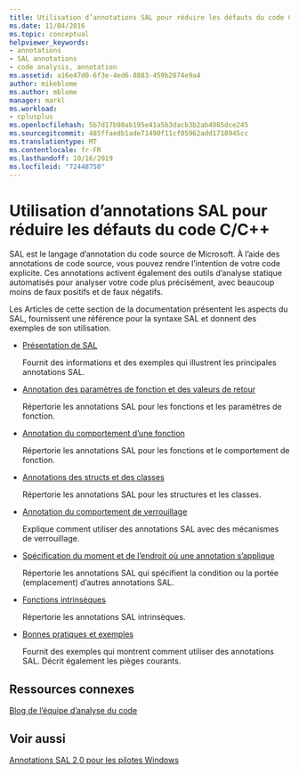 ```yaml
---
title: Utilisation d’annotations SAL pour réduire les défauts du code C/C++
ms.date: 11/04/2016
ms.topic: conceptual
helpviewer_keywords:
- annotations
- SAL annotations
- code analysis, annotation
ms.assetid: a16e47d0-6f3e-4ed6-8883-459b2874e9a4
author: mikeblome
ms.author: mblome
manager: markl
ms.workload:
- cplusplus
ms.openlocfilehash: 5b7d17b90ab195e41a5b3dacb3b2ab4985dce245
ms.sourcegitcommit: 485ffaedb1ade71490f11cf05962add1718945cc
ms.translationtype: MT
ms.contentlocale: fr-FR
ms.lasthandoff: 10/16/2019
ms.locfileid: "72448750"
---
```

# <a name="using-sal-annotations-to-reduce-cc-code-defects"></a>Utilisation d’annotations SAL pour réduire les défauts du code C/C++
SAL est le langage d’annotation du code source de Microsoft. À l’aide des annotations de code source, vous pouvez rendre l’intention de votre code explicite. Ces annotations activent également des outils d’analyse statique automatisés pour analyser votre code plus précisément, avec beaucoup moins de faux positifs et de faux négatifs.

Les Articles de cette section de la documentation présentent les aspects du SAL, fournissent une référence pour la syntaxe SAL et donnent des exemples de son utilisation.

- [Présentation de SAL](../code-quality/understanding-sal.md)

     Fournit des informations et des exemples qui illustrent les principales annotations SAL.

- [Annotation des paramètres de fonction et des valeurs de retour](../code-quality/annotating-function-parameters-and-return-values.md)

     Répertorie les annotations SAL pour les fonctions et les paramètres de fonction.

- [Annotation du comportement d’une fonction](../code-quality/annotating-function-behavior.md)

     Répertorie les annotations SAL pour les fonctions et le comportement de fonction.

- [Annotations des structs et des classes](../code-quality/annotating-structs-and-classes.md)

     Répertorie les annotations SAL pour les structures et les classes.

- [Annotation du comportement de verrouillage](../code-quality/annotating-locking-behavior.md)

     Explique comment utiliser des annotations SAL avec des mécanismes de verrouillage.

- [Spécification du moment et de l’endroit où une annotation s’applique](../code-quality/specifying-when-and-where-an-annotation-applies.md)

     Répertorie les annotations SAL qui spécifient la condition ou la portée (emplacement) d’autres annotations SAL.

- [Fonctions intrinsèques](../code-quality/intrinsic-functions.md)

     Répertorie les annotations SAL intrinsèques.

- [Bonnes pratiques et exemples](../code-quality/best-practices-and-examples-sal.md)

     Fournit des exemples qui montrent comment utiliser des annotations SAL. Décrit également les pièges courants.

## <a name="related-resources"></a>Ressources connexes
[Blog de l’équipe d’analyse du code](http://go.microsoft.com/fwlink/?LinkId=251197)

## <a name="see-also"></a>Voir aussi
[Annotations SAL 2,0 pour les pilotes Windows](http://go.microsoft.com/fwlink/?LinkId=250979)
